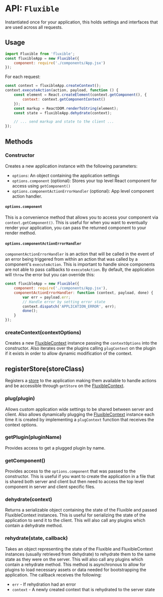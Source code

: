 # API: `Fluxible`

Instantiated once for your application, this holds settings and interfaces that are used across all requests.

## Usage

```js
import Fluxible from 'fluxible';
const fluxibleApp = new Fluxible({
    component: require('./components/App.jsx')
});
```

For each request:

```js
const context = fluxibleApp.createContext();
context.executeAction(action, payload, function () {
    const element = React.createElement(context.getComponent(), {
        context: context.getComponentContext()
    });
    const markup = ReactDOM.renderToString(element);
    const state = fluxibleApp.dehydrate(context);

    // ... send markup and state to the client ...
});
```

## Methods

### Constructor

Creates a new application instance with the following parameters:

 * `options`: An object containing the application settings
 * `options.component` (optional): Stores your top level React component for access using `getComponent()`
 * `options.componentActionErrorHandler` (optional): App level component action handler.
 
#### `options.component`

This is a convenience method that allows you to access your component via 
`context.getComponent()`. This is useful for when you want to eventually
render your application, you can pass the returned component to your render
method.

#### `options.componentActionErrorHandler`

`componentActionErrorHandler` is an action that will be called in the event of
an error being triggered from within an action that was called by a component's
`executeAction`. This is important to handle since components are not able to 
pass callbacks to `executeAction`. By default, the application will `throw` the
error but you can override this:

```js
const fluxibleApp = new Fluxible({
    component: require('./components/App.jsx'),
    componentActionErrorHandler: function (context, payload, done) {
        var err = payload.err;
        // Handle error by setting error state
        context.dispatch('APPLICATION_ERROR', err);
        done();
    }
});
```

### createContext(contextOptions)

Creates a new [FluxibleContext](FluxibleContext.md) instance passing the `contextOptions` into the constructor. Also iterates over the plugins calling `plugContext` on the plugin if it exists in order to allow dynamic modification of the context.

## registerStore(storeClass)

Registers a [store](Stores.md) to the application making them available to handle actions and be accessible through `getStore` on the [FluxibleContext](FluxibleContext.md).

### plug(plugin)

Allows custom application wide settings to be shared between server and client. Also allows dynamically plugging the [FluxibleContext](FluxibleContext.md) instance each time it is created by implementing a `plugContext` function that receives the context options.

### getPlugin(pluginName)

Provides access to get a plugged plugin by name.

### getComponent()

Provides access to the `options.component` that was passed to the constructor. This is useful if you want to create the application in a file that is shared both server and client but then need to access the top level component in server and client specific files.

### dehydrate(context)

Returns a serializable object containing the state of the Fluxible and passed FluxibleContext instances. This is useful for serializing the state of the application to send it to the client. This will also call any plugins which contain a dehydrate method.

### rehydrate(state, callback)

Takes an object representing the state of the Fluxible and FluxibleContext instances (usually retrieved from dehydrate) to rehydrate them to the same state as they were on the server. This will also call any plugins which contain a rehydrate method. This method is asynchronous to allow for plugins to load necessary assets or data needed for bootstrapping the application. The callback receives the following:

 * `err` - If rehydration had an error
 * `context` - A newly created context that is rehydrated to the server state
